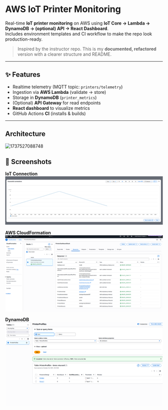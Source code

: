 # AWS IoT Printer Monitoring

Real-time **IoT printer monitoring** on AWS using **IoT Core → Lambda → DynamoDB → (optional) API → React Dashboard**.  
Includes environment templates and CI workflow to make the repo look production-ready.

> Inspired by the instructor repo. This is my **documented, refactored** version with a clearer structure and README.

---

## ✨ Features
- Realtime telemetry (MQTT topic: `printers/telemetry`)
- Ingestion via **AWS Lambda** (validate → store)
- Storage in **DynamoDB** (`printer_metrics`)
- (Optional) **API Gateway** for read endpoints
- **React dashboard** to visualize metrics
- GitHub Actions **CI** (installs & builds)

---


## Architecture

![1737527088748](https://github.com/user-attachments/assets/7e28ca09-0bf2-44e0-bd0c-4b4a1fd89e51)


## 📸 Screenshots

**IoT Connection**
![Connection Success](./docs/IOTConnection.png)




**AWS CloudFormation**
![Cloud Formation](./docs/CLOUD-FORMATION.png)




**DynamoDB**
![DynamoDB](./docs/DynamoDB.png)